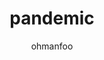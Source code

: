 ---
Aliases:
- '#pandemic'
author: ohmanfoo
created: '2022-08-07'
source: '#todo'
tags: ' #;'
title: pandemic
---